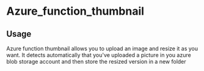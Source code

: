 # Azure_function_thumbnail

## Usage

Azure function thumbnail allows you to upload an image and resize it as you want.
It detects automatically that you've uploaded a picture in you azure blob storage account and then store the resized version in a new folder

